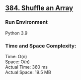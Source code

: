 ## [384. Shuffle an Array](https://leetcode.com/problems/shuffle-an-array/)

### Run Environment
Python 3.9

### Time and Space Complexity:
Time: O(n)  
Space: O(n)  
Actual Time: 360 ms  
Actual Space: 19.5 MB
